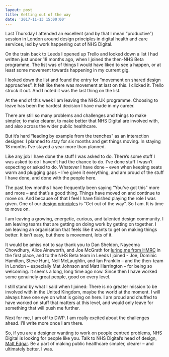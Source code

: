 ```yaml
---
layout: post
title: Getting out of the way
date: '2017-11-13 15:00:00'
---
```

Last Thursday I attended an excellent (and by that I mean “productive”) session in London around design principles in digital health and care services, led by work happening out of NHS Digital.

On the train back to Leeds I opened up Trello and looked down a list I had written just under 18 months ago, when I joined the then-NHS Beta programme. The list was of things I would have liked to see a happen, or at least some movement towards happening in my current gig.

I looked down the list and found the entry for “movement on shared design approaches”. It felt like there was movement at last on this. I clicked it. Trello struck it out. And I noted it was the last thing on the list.

At the end of this week I am leaving the NHS.UK programme. Choosing to leave has been the hardest decision I have made in my career.

There are still so many problems and challenges and things to make simpler, to make clearer, to make better that NHS Digital are involved with, and also across the wider public healthcare.

But it’s hard “leading by example from the trenches” as an interaction designer. I planned to stay for six months and get things moving. In staying 18 months I’ve stayed a year more than planned.

Like any job I have done the stuff I was asked to do. There’s some stuff I was asked to do I haven’t had the chance to do. I’ve done stuff I wasn’t expecting or asked to do. Whatever I have done – even when keeping seats warm and plugging gaps – I’ve given it everything, and am proud of the stuff I have done, and done with the people here.

The past few months I have frequently been saying “You’ve got this” more and more – and that’s a good thing. Things have moved on and continue to move on. And because of that I feel I have finished playing the role I was given. One of our [design principles](http://transformation.blog.nhs.uk/establishing-design-principles-for-nhs-uk) is “Get out of the way”. So I am. It is time to move on.

I am leaving a growing, energetic, curious, and talented design community. I am leaving teams that are getting on doing work by getting on together. I am leaving an organisation that feels like it wants to get on making things better. It isn’t easy, but there is movement, lots of it.

It would be amiss not to say thank you to Dan Sheldon, Nayeema Chowdhury, Alice Ainsworth, and Joe McGrath for [luring me from HMRC](/HMRC-ya/) in the first place, and to the NHS Beta team in Leeds I joined - Joe, Dominic Hamilton, Steve Hunt, Neil McLaughlin, and Ian Franklin – and the then-team in London – especially Mat Johnson and Matt Harrington – for being so welcoming. It seems a long, long time ago now. Since then I have worked some genuinely great people, good on every level.

I still stand by what I said when I joined: There is no greater mission to be involved with in the United Kingdom, maybe the world at the moment.  I will always have one eye on what is going on here. I am proud and chuffed to have worked on stuff that matters at this level, and would only leave for something that will push me further.

Next for me, I am off to DWP. I am really excited about the challenges ahead. I’ll write more once I am there.

So, if you are a designer wanting to work on people centred problems, NHS Digital is looking for people like you. Talk to NHS Digital’s head of design, [Matt Edgar](https://twitter.com/mattedgar). Be a part of making public healthcare simpler, clearer – and ultimately better. I was.
